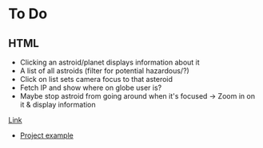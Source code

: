 # To Do

## HTML
- Clicking an astroid/planet displays information about it 
- A list of all astroids (filter for potential hazardous/?)
- Click on list sets camera focus to that asteroid
- Fetch IP and show where on globe user is?
- Maybe stop astroid from going around when it's focused -> Zoom in on it & display information

[Link](https://cientos.tresjs.org/guide/misc/html-component.html#html)

- [Project example](https://gitee.com/ice-gl/icegl-three-vue-tres/blob/master/src/plugins/UIdemo/pages/divIllustrate.vue)